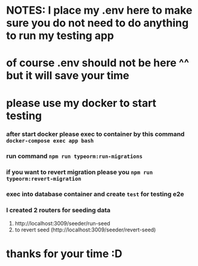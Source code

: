 # NOTES: I place my .env here to make sure you do not need to do anything to run my testing app
# of course .env should not be here ^^ but it will save your time 
# please use my docker to start testing

### after start docker please exec to container by this command `docker-compose exec app bash`
### run command `npm run typeorm:run-migrations`
### if you want to revert migration please you `npm run typeorm:revert-migration`
### exec into database container and create `test` for testing e2e
### I created 2 routers for seeding data 
1. http://localhost:3009/seeder/run-seed
2. to revert seed (http://localhost:3009/seeder/revert-seed)

# thanks for your time :D 


